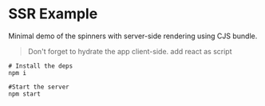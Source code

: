 # SSR Example

Minimal demo of the spinners with server-side rendering using CJS bundle.

> Don't forget to hydrate the app client-side. add react as script

```
# Install the deps
npm i

#Start the server
npm start
```
